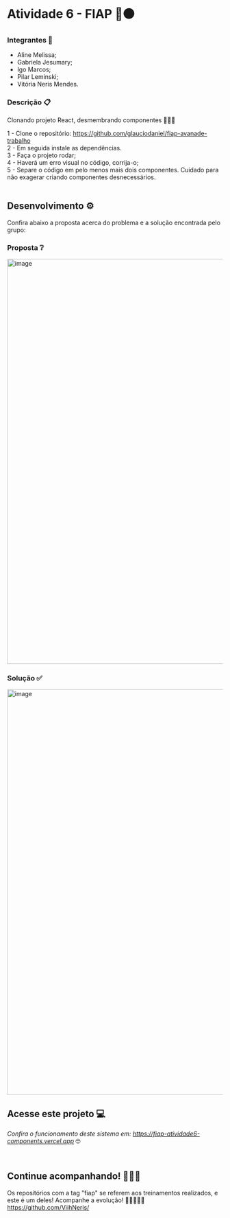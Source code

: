 # Atividade 6 - FIAP 🔴⚫

### Integrantes 👥
- Aline Melissa;
- Gabriela Jesumary;
- Igo Marcos;
- Pilar Leminski;
- Vitória Neris Mendes.

### Descrição 📋

Clonando projeto React, desmembrando componentes 👩🏻‍💻

1 - Clone o repositório: https://github.com/glauciodaniel/fiap-avanade-trabalho<br />
2 - Em seguida instale as dependências.<br />
3 - Faça o projeto rodar;<br />
4 - Haverá um erro visual no código, corrija-o;<br />
5 - Separe o código em pelo menos mais dois componentes. Cuidado para não exagerar criando componentes desnecessários.<br />
<br />

## Desenvolvimento ⚙
Confira abaixo a proposta acerca do problema e a solução encontrada pelo grupo:

### Proposta ❔

<img width="944" alt="image" src="https://user-images.githubusercontent.com/93789218/197221732-47713e0e-01ce-43dc-b583-9068ea5830af.png">

<br />

### Solução ✅

<img width="945" alt="image" src="https://user-images.githubusercontent.com/93789218/197225334-c6323df1-42f6-45fb-9658-c83923533ec4.png">

<br />

## Acesse este projeto 💻
<i>Confira o funcionamento deste sistema em: https://fiap-atividade6-components.vercel.app</i> 🤓

<br />

## Continue acompanhando! 👩🏻‍💻
Os repositórios com a tag "fiap" se referem aos treinamentos realizados, e este é um deles! Acompanhe a evolução! 👩🏻‍💻😉🧡
https://github.com/ViihNeris/
